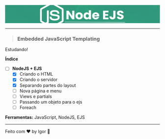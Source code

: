 <div align="center">
  <a href="#">
    <img alt="Rocketseat" src=".github/logo.png"/>
  </a>
</div>

---

> ### **Embedded JavaScript Templating**

<div style="">
  <p>  
    Estudando!
  </p>
</div>

**Índice**

  - [ ] **NodeJS + EJS**
    - [X] Criando o HTML
    - [X] Criando o servidor
    - [X] Separando partes do layout
    - [ ] Nova página e menu
    - [ ] Views e partials
    - [ ] Passando um objeto para o ejs
    - [ ] Foreach

<div style="">
  <p>
    <strong>Ferramentas:</strong> JavaScript, NodeJS, EJS
  </p>
</div>

---

Feito com ❤ by Igor 🖖